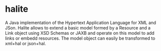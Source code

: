halite
======

A Java implementation of the Hypertext Application Language for XML and JSon.
Halite allows to extend a basic model formed by a Resource and a Link object using XSD Schemas or JAXB and
operate on this model to add links or embedd resources. The model object can easily be transformed to xml+hal or 
json+hal.
